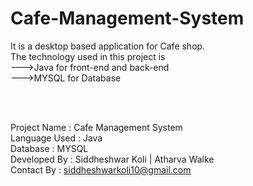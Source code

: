 # Cafe-Management-System<br>
It is a desktop based application for Cafe shop.<br>
The technology used in this project is <br>--->Java for front-end and back-end <br>--->MYSQL for Database<br>

<br>
<br>

Project Name : Cafe Management System <br>
Language Used : Java <br>
Database : MYSQL<br>
Developed By : Siddheshwar Koli | Atharva Walke<br>
Contact By : siddheshwarkoli10@gmail.com<br>
<br>
<br>
